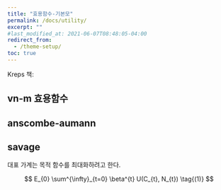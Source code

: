 ```yaml
---
title: "효용함수-기본모"
permalink: /docs/utility/
excerpt: ""
#last_modified_at: 2021-06-07T08:48:05-04:00
redirect_from:
  - /theme-setup/
toc: true
---
```








Kreps 책: 



## vn-m 효용함수

## anscombe-aumann

## savage

대표 가계는 목적 함수를 최대화하려고 한다.

$$ E_{0} \sum^{\infty}_{t=0} \beta^{t} U(C_{t}, N_{t}) \tag{(1)} $$

